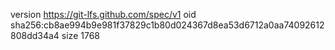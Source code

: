 version https://git-lfs.github.com/spec/v1
oid sha256:cb8ae994b9e981f37829c1b80d024367d8ea53d6712a0aa74092612808dd34a4
size 1768
